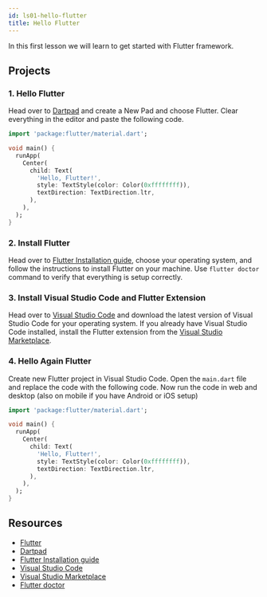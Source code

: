 ```yaml
---
id: ls01-hello-flutter
title: Hello Flutter
---
```


In this first lesson we will learn to get started with Flutter framework.

## Projects

### 1. Hello Flutter

Head over to [Dartpad](https://dartpad.dev/) and create a New Pad and choose Flutter. Clear everything in the editor and paste the following code.

```dart
import 'package:flutter/material.dart';

void main() {
  runApp(
    Center(
      child: Text(
        'Hello, Flutter!',
        style: TextStyle(color: Color(0xffffffff)),
        textDirection: TextDirection.ltr,
      ),
    ),
  );
}
```

### 2. Install Flutter

Head over to [Flutter Installation guide](https://flutter.dev/docs/get-started/install), choose your operating system, and follow the instructions to install Flutter on your machine. Use `flutter doctor` command to verify that everything is setup correctly.

### 3. Install Visual Studio Code and Flutter Extension

Head over to [Visual Studio Code](https://code.visualstudio.com/) and download the latest version of Visual Studio Code for your operating system. If you already have Visual Studio Code installed, install the Flutter extension from the [Visual Studio Marketplace](https://marketplace.visualstudio.com/items?itemName=Dart-Code.flutter).

### 4. Hello Again Flutter

Create new Flutter project in Visual Studio Code. Open the `main.dart` file and replace the code with the following code. Now run the code in web and desktop (also on mobile if you have Android or iOS setup)

```dart
import 'package:flutter/material.dart';

void main() {
  runApp(
    Center(
      child: Text(
        'Hello, Flutter!',
        style: TextStyle(color: Color(0xffffffff)),
        textDirection: TextDirection.ltr,
      ),
    ),
  );
}
```

## Resources

- [Flutter](https://flutter.dev/)
- [Dartpad](https://dartpad.dev/)
- [Flutter Installation guide](https://flutter.dev/docs/get-started/install)
- [Visual Studio Code](https://code.visualstudio.com/)
- [Visual Studio Marketplace](https://marketplace.visualstudio.com/items?itemName=Dart-Code.flutter)
- [Flutter doctor](https://flutter.dev/docs/reference/flutter-cli#flutter-doctor)
